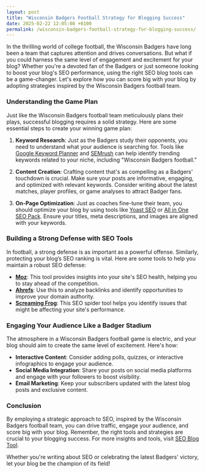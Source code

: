 ```yaml
---
layout: post
title: "Wisconsin Badgers Football Strategy for Blogging Success"
date: 2025-02-22 12:05:08 +0100
permalink: /wisconsin-badgers-football-strategy-for-blogging-success/
---
```



In the thrilling world of college football, the Wisconsin Badgers have long been a team that captures attention and drives conversations. But what if you could harness the same level of engagement and excitement for your blog? Whether you're a devoted fan of the Badgers or just someone looking to boost your blog's SEO performance, using the right SEO blog tools can be a game-changer. Let's explore how you can score big with your blog by adopting strategies inspired by the Wisconsin Badgers football team.

### Understanding the Game Plan

Just like the Wisconsin Badgers football team meticulously plans their plays, successful blogging requires a solid strategy. Here are some essential steps to create your winning game plan:

1. **Keyword Research**: Just as the Badgers study their opponents, you need to understand what your audience is searching for. Tools like [Google Keyword Planner](https://ads.google.com/home/tools/keyword-planner/) and [SEMrush](https://www.semrush.com/) can help identify trending keywords related to your niche, including "Wisconsin Badgers football."

2. **Content Creation**: Crafting content that's as compelling as a Badgers' touchdown is crucial. Make sure your posts are informative, engaging, and optimized with relevant keywords. Consider writing about the latest matches, player profiles, or game analyses to attract Badger fans.

3. **On-Page Optimization**: Just as coaches fine-tune their team, you should optimize your blog by using tools like [Yoast SEO](https://yoast.com/wordpress/plugins/seo/) or [All in One SEO Pack](https://aioseo.com/). Ensure your titles, meta descriptions, and images are aligned with your keywords.

### Building a Strong Defense with SEO Tools

In football, a strong defense is as important as a powerful offense. Similarly, protecting your blog’s SEO ranking is vital. Here are some tools to help you maintain a robust SEO defense:

- **[Moz](https://moz.com/)**: This tool provides insights into your site's SEO health, helping you to stay ahead of the competition.
- **[Ahrefs](https://ahrefs.com/)**: Use this to analyze backlinks and identify opportunities to improve your domain authority.
- **[Screaming Frog](https://www.screamingfrog.co.uk/seo-spider/)**: This SEO spider tool helps you identify issues that might be affecting your site's performance.

### Engaging Your Audience Like a Badger Stadium

The atmosphere in a Wisconsin Badgers football game is electric, and your blog should aim to create the same level of excitement. Here's how:

- **Interactive Content**: Consider adding polls, quizzes, or interactive infographics to engage your audience.
- **Social Media Integration**: Share your posts on social media platforms and engage with your followers to boost visibility.
- **Email Marketing**: Keep your subscribers updated with the latest blog posts and exclusive content.

### Conclusion

By employing a strategic approach to SEO, inspired by the Wisconsin Badgers football team, you can drive traffic, engage your audience, and score big with your blog. Remember, the right tools and strategies are crucial to your blogging success. For more insights and tools, visit [SEO Blog Tool](https://seoblogtool.com/).

Whether you're writing about SEO or celebrating the latest Badgers' victory, let your blog be the champion of its field!